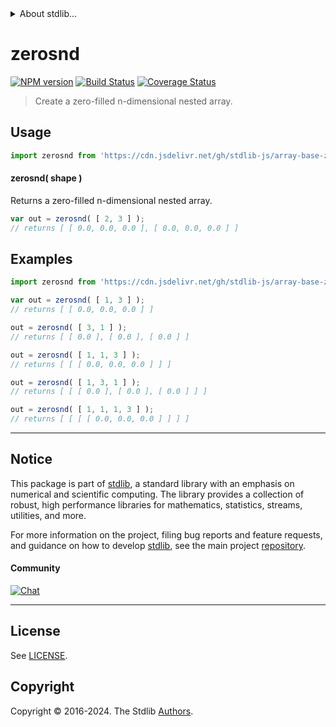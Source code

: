 <!--

@license Apache-2.0

Copyright (c) 2023 The Stdlib Authors.

Licensed under the Apache License, Version 2.0 (the "License");
you may not use this file except in compliance with the License.
You may obtain a copy of the License at

   http://www.apache.org/licenses/LICENSE-2.0

Unless required by applicable law or agreed to in writing, software
distributed under the License is distributed on an "AS IS" BASIS,
WITHOUT WARRANTIES OR CONDITIONS OF ANY KIND, either express or implied.
See the License for the specific language governing permissions and
limitations under the License.

-->


<details>
  <summary>
    About stdlib...
  </summary>
  <p>We believe in a future in which the web is a preferred environment for numerical computation. To help realize this future, we've built stdlib. stdlib is a standard library, with an emphasis on numerical and scientific computation, written in JavaScript (and C) for execution in browsers and in Node.js.</p>
  <p>The library is fully decomposable, being architected in such a way that you can swap out and mix and match APIs and functionality to cater to your exact preferences and use cases.</p>
  <p>When you use stdlib, you can be absolutely certain that you are using the most thorough, rigorous, well-written, studied, documented, tested, measured, and high-quality code out there.</p>
  <p>To join us in bringing numerical computing to the web, get started by checking us out on <a href="https://github.com/stdlib-js/stdlib">GitHub</a>, and please consider <a href="https://opencollective.com/stdlib">financially supporting stdlib</a>. We greatly appreciate your continued support!</p>
</details>

# zerosnd

[![NPM version][npm-image]][npm-url] [![Build Status][test-image]][test-url] [![Coverage Status][coverage-image]][coverage-url] <!-- [![dependencies][dependencies-image]][dependencies-url] -->

> Create a zero-filled n-dimensional nested array.

<!-- Section to include introductory text. Make sure to keep an empty line after the intro `section` element and another before the `/section` close. -->

<section class="intro">

</section>

<!-- /.intro -->

<!-- Package usage documentation. -->



<section class="usage">

## Usage

```javascript
import zerosnd from 'https://cdn.jsdelivr.net/gh/stdlib-js/array-base-zerosnd@v0.2.0-deno/mod.js';
```

#### zerosnd( shape )

Returns a zero-filled n-dimensional nested array.

```javascript
var out = zerosnd( [ 2, 3 ] );
// returns [ [ 0.0, 0.0, 0.0 ], [ 0.0, 0.0, 0.0 ] ]
```

</section>

<!-- /.usage -->

<!-- Package usage notes. Make sure to keep an empty line after the `section` element and another before the `/section` close. -->

<section class="notes">

</section>

<!-- /.notes -->

<!-- Package usage examples. -->

<section class="examples">

## Examples

<!-- eslint no-undef: "error" -->

```javascript
import zerosnd from 'https://cdn.jsdelivr.net/gh/stdlib-js/array-base-zerosnd@v0.2.0-deno/mod.js';

var out = zerosnd( [ 1, 3 ] );
// returns [ [ 0.0, 0.0, 0.0 ] ]

out = zerosnd( [ 3, 1 ] );
// returns [ [ 0.0 ], [ 0.0 ], [ 0.0 ] ]

out = zerosnd( [ 1, 1, 3 ] );
// returns [ [ [ 0.0, 0.0, 0.0 ] ] ]

out = zerosnd( [ 1, 3, 1 ] );
// returns [ [ [ 0.0 ], [ 0.0 ], [ 0.0 ] ] ]

out = zerosnd( [ 1, 1, 1, 3 ] );
// returns [ [ [ [ 0.0, 0.0, 0.0 ] ] ] ]
```

</section>

<!-- /.examples -->

<!-- Section to include cited references. If references are included, add a horizontal rule *before* the section. Make sure to keep an empty line after the `section` element and another before the `/section` close. -->

<section class="references">

</section>

<!-- /.references -->

<!-- Section for related `stdlib` packages. Do not manually edit this section, as it is automatically populated. -->

<section class="related">

</section>

<!-- /.related -->

<!-- Section for all links. Make sure to keep an empty line after the `section` element and another before the `/section` close. -->


<section class="main-repo" >

* * *

## Notice

This package is part of [stdlib][stdlib], a standard library with an emphasis on numerical and scientific computing. The library provides a collection of robust, high performance libraries for mathematics, statistics, streams, utilities, and more.

For more information on the project, filing bug reports and feature requests, and guidance on how to develop [stdlib][stdlib], see the main project [repository][stdlib].

#### Community

[![Chat][chat-image]][chat-url]

---

## License

See [LICENSE][stdlib-license].


## Copyright

Copyright &copy; 2016-2024. The Stdlib [Authors][stdlib-authors].

</section>

<!-- /.stdlib -->

<!-- Section for all links. Make sure to keep an empty line after the `section` element and another before the `/section` close. -->

<section class="links">

[npm-image]: http://img.shields.io/npm/v/@stdlib/array-base-zerosnd.svg
[npm-url]: https://npmjs.org/package/@stdlib/array-base-zerosnd

[test-image]: https://github.com/stdlib-js/array-base-zerosnd/actions/workflows/test.yml/badge.svg?branch=v0.2.0
[test-url]: https://github.com/stdlib-js/array-base-zerosnd/actions/workflows/test.yml?query=branch:v0.2.0

[coverage-image]: https://img.shields.io/codecov/c/github/stdlib-js/array-base-zerosnd/main.svg
[coverage-url]: https://codecov.io/github/stdlib-js/array-base-zerosnd?branch=main

<!--

[dependencies-image]: https://img.shields.io/david/stdlib-js/array-base-zerosnd.svg
[dependencies-url]: https://david-dm.org/stdlib-js/array-base-zerosnd/main

-->

[chat-image]: https://img.shields.io/gitter/room/stdlib-js/stdlib.svg
[chat-url]: https://app.gitter.im/#/room/#stdlib-js_stdlib:gitter.im

[stdlib]: https://github.com/stdlib-js/stdlib

[stdlib-authors]: https://github.com/stdlib-js/stdlib/graphs/contributors

[umd]: https://github.com/umdjs/umd
[es-module]: https://developer.mozilla.org/en-US/docs/Web/JavaScript/Guide/Modules

[deno-url]: https://github.com/stdlib-js/array-base-zerosnd/tree/deno
[deno-readme]: https://github.com/stdlib-js/array-base-zerosnd/blob/deno/README.md
[umd-url]: https://github.com/stdlib-js/array-base-zerosnd/tree/umd
[umd-readme]: https://github.com/stdlib-js/array-base-zerosnd/blob/umd/README.md
[esm-url]: https://github.com/stdlib-js/array-base-zerosnd/tree/esm
[esm-readme]: https://github.com/stdlib-js/array-base-zerosnd/blob/esm/README.md
[branches-url]: https://github.com/stdlib-js/array-base-zerosnd/blob/main/branches.md

[stdlib-license]: https://raw.githubusercontent.com/stdlib-js/array-base-zerosnd/main/LICENSE

</section>

<!-- /.links -->
